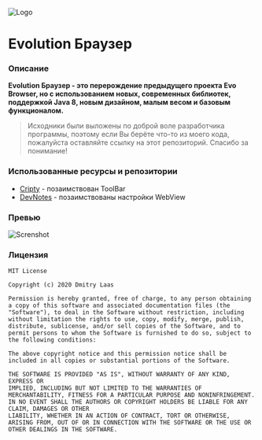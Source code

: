 ![Logo](https://github.com/dmitrylaas/Evolution-Browser/blob/master/Art/logo.png)

# Evolution Браузер

### Описание
**Evolution Браузер - это перерождение предыдущего проекта Evo Browser, но с использованием новых, современных библиотек, поддержкой Java 8, новым дизайном, малым весом и базовым функционалом.**
>Исходники были выложены по доброй воле разработчика программы, поэтому если Вы берёте что-то из моего кода, пожалуйста оставляйте ссылку на этот репозиторий. Спасибо за понимание!

### Использованные ресурсы и репозитории
* [Cripty](https://github.com/F0x1d/Cripty) - позаимствован ToolBar
* [DevNotes](https://github.com/rx1310/archive.DevNotes) - позаимствованы настройки WebView

### Превью
![Screnshot](https://github.com/dmitrylaas/Evolution-Browser/blob/master/Art/banner.jpg)

### Лицензия
```
MIT License

Copyright (c) 2020 Dmitry Laas

Permission is hereby granted, free of charge, to any person obtaining a copy of this software and associated documentation files (the "Software"), to deal in the Software without restriction, including without limitation the rights to use, copy, modify, merge, publish, distribute, sublicense, and/or sell copies of the Software, and to permit persons to whom the Software is furnished to do so, subject to the following conditions:

The above copyright notice and this permission notice shall be included in all copies or substantial portions of the Software.

THE SOFTWARE IS PROVIDED "AS IS", WITHOUT WARRANTY OF ANY KIND, EXPRESS OR
IMPLIED, INCLUDING BUT NOT LIMITED TO THE WARRANTIES OF MERCHANTABILITY, FITNESS FOR A PARTICULAR PURPOSE AND NONINFRINGEMENT. IN NO EVENT SHALL THE AUTHORS OR COPYRIGHT HOLDERS BE LIABLE FOR ANY CLAIM, DAMAGES OR OTHER
LIABILITY, WHETHER IN AN ACTION OF CONTRACT, TORT OR OTHERWISE, ARISING FROM, OUT OF OR IN CONNECTION WITH THE SOFTWARE OR THE USE OR OTHER DEALINGS IN THE SOFTWARE.
```

